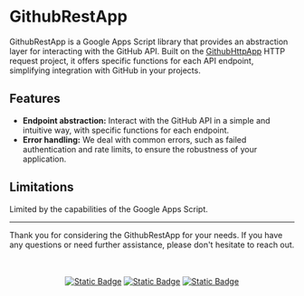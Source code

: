 # GithubRestApp

GithubRestApp is a Google Apps Script library that provides an abstraction layer for interacting with the GitHub API. Built on the [GithubHttpApp](https://github.com/ws2git/githubhttpapp-gas) HTTP request project, it offers specific functions for each API endpoint, simplifying integration with GitHub in your projects.


## Features

* **Endpoint abstraction:** Interact with the GitHub API in a simple and intuitive way, with specific functions for each endpoint.
* **Error handling:** We deal with common errors, such as failed authentication and rate limits, to ensure the robustness of your application.


## Limitations

Limited by the capabilities of the Google Apps Script.


---

Thank you for considering the GithubRestApp for your needs. If you have any questions or need further assistance, please don't hesitate to reach out.

<br />
<br />
<div align="center">
  <a href="https://bitbucket.org/rmottalabs/workspace/projects/WGIT"><img alt="Static Badge" src="https://img.shields.io/badge/-Bitbucket?style=social&logo=bitbucket&logoSize=auto&label=Bitbucket&link=https%3A%2F%2Fbitbucket.org%2Frmottalabs%2Fworkspace%2Fprojects%2FWGIT"></a>
  <a href="https://gitlab.com/ws2git"><img alt="Static Badge" src="https://img.shields.io/badge/-Gitlab?style=social&logo=gitlab&logoSize=auto&label=Gitlab&link=https%3A%2F%2Fgitlab.com%2Fws2git"></a>
  <a href="https://github.com/ws2git"><img alt="Static Badge" src="https://img.shields.io/badge/-Github?style=social&logo=github&logoSize=auto&label=Github&link=https%3A%2F%2Fgithub.com%2Fws2git"></a>
</div>
